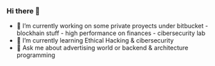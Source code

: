 ### Hi there 👋

- 🔭 I’m currently working on some private proyects under bitbucket - blockhain stuff - high performance on finances - cibersecurity lab
- 🌱 I’m currently learning Ethical Hacking & cibersecurity
- 💬 Ask me about advertising world or backend & architecture programming

<!--
**zidk/zidk** is a ✨ _special_ ✨ repository because its `README.md` (this file) appears on your GitHub profile.

Here are some ideas to get you started:

- 🔭 I’m currently working on ...
- 🌱 I’m currently learning ...
- 👯 I’m looking to collaborate on ...
- 🤔 I’m looking for help with ...
- 💬 Ask me about ...
- 📫 How to reach me: ...
- 😄 Pronouns: ...
- ⚡ Fun fact: ...
-->
